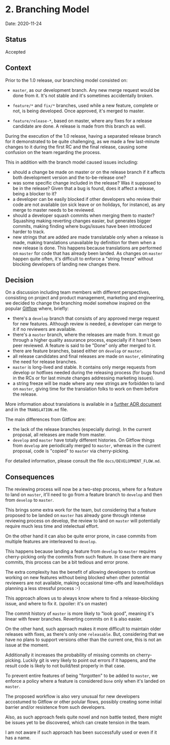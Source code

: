 # 2. Branching Model

Date: 2020-11-24

## Status

Accepted

## Context

Prior to the 1.0 release, our branching model consisted on:

- `master`, as our development branch. Any new merge request would be done from it.
It's not stable and it's sometimes accidentally broken.

- `feature/*` and `fix/*` branches, used while a new feature, complete or not, is being developed.
Once approved, it's merged to master.

- `feature/release-*`, based on master, where any fixes for a release candidate are done. A release is made from this branch as well.

During the execution of the 1.0 release, having a separated release branch for it demonstrated to be quite challenging,
as we made a few last-minute changes to it during the first RC and the final release, causing some confusion on the team
regarding the process.

This in addition with the branch model caused issues including:

- should a change be made on master or on the release branch if it affects both development version and the to-be-release one?
- was some specific change included in the release? Was it supposed to be in the release? Given that a bug is found,
does it affect a release, being a blocker to it?
- a developer can be easily blocked if other developers who review their code are not available (on sick leave or on holidays, for instance),
as any merge to master needs to be reviewed.
- should a developer squash commits when merging them to master? Squashing making reverting changes easier, but generates bigger commits,
making finding where bugs/issues have been introduced harder to track.
- new strings that are added are made translatable only when a release is made, making translations unavailable by definition for them when a new release is done. This happens because translations are performed on `master` for code that has already been landed.
As changes on `master` happen quite often, it's difficult to enforce a "string freeze" without blocking developers of landing new changes there.

## Decision

On a discussion including team members with different perspectives, consisting on project and product management, marketing and engineering,
we decided to change the branching model somehow inspired on the popular [Gitflow](https://www.atlassian.com/git/tutorials/comparing-workflows/gitflow-workflow) where, briefly:

- there's a `develop` branch that consists of any approved merge request for new features. Although review is needed, a developer can merge to it
if no reviewers are available.
- there's a `master` branch, where the releases are made from. It must go through a higher quality assurance process, especially if it hasn't been peer reviewed. A feature is said to be "Done" only after merged to it.
- there are feature branches, based either on `develop` or `master`.
- all release candidates and final releases are made on `master`, eliminating the need for release branches.
- `master` is long-lived and stable. It contains only merge requests from develop or hotfixes needed during the releasing process
(for bugs found in the RCs or for last minute changes addressing marketing issues).
- a string freeze will be made where any new strings are forbidden to land on `master`, giving time for the translation folks to work on them before the release.

More information about translations is available in a [further ADR document](0003-translations-workflow.md) and in the `TRANSLATION.md` file.

The main differences from Gitflow are:

- the lack of the release branches (especially during). In the current proposal, all releases are made from master.
- `develop` and `master` have totally different histories. On Gitflow things from `develop` are periodically merged to `master`,
whereas in the current proposal, code is "copied" to `master` via cherry-picking.

For detailed information, please consult the file `docs/DEVELOPMENT_FLOW.md`.

## Consequences

The reviewing process will now be a two-step process, where for a feature to land on `master`, it'll need to go from a feature branch to `develop`
and then from `develop` to `master`.

This brings some extra work for the team, but considering that a feature proposed to be landed on `master`
has already gone through intense reviewing process on develop, the review to land on `master` will potentially
require much less time and intelectual effort.

On the other hand it can also be quite error prone, in case commits from multiple features are interleaved to `develop`.

This happens because landing a feature from `develop` to `master` requires cherry-picking only the commits from such feature.
In case there are many commits, this process can be a bit tedious and error prone.

The extra complexity has the benefit of allowing developers to continue working on new features without being blocked when other potential reviewers are not available, making occasional time-offs and leave/holidays planning a less stressful process :-)

This approach allows us to always know where to find a release-blocking issue, and where to fix it. (spoiler: it's on master)

The commit history of `master` is more likely to "look good", meaning it's linear with fewer branches. Reverting commits on it is also easier.

On the other hand, such approach makes it more difficult to maintain older releases with fixes, as there's only one `releasable`.
But, considering that we have no plans to support versions other than the current one, this is not an issue at the moment.

Additionally it increases the probability of missing commits on cherry-picking. Luckily git is very likely to point out errors if it happens,
and the result code is likely to not build/test properly in that case.

To prevent entire features of being "forgotten" to be added to `master`, we enforce a policy where a feature is considered `Done` only when it's landed on `master`.

The proposed workflow is also very unusual for new developers accostumed to Gitflow or other polular flows, possibly creating some initial barrier and/or resistence from such developers.

Also, as such approach feels quite novel and non battle tested, there might be issues yet to be discovered, which can create tension in the team.

I am not aware if such approach has been successfully used or even if it has a name.
